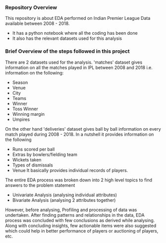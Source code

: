 
### Repository Overview

This repository is about EDA performed on Indian Premier League Data available between 2008 - 2018.
- It has a python notebook where all the coding has been done 
- It also has the relevant datasets used for this analysis

### Brief Overview of the steps followed in this project

There are 2 datasets used for the analysis. 'matches' dataset gives information on all the matches played in IPL between 2008 and 2018 i.e. information on the following:
- Season
- Venue
- City
- Teams
- Winner
- Toss Winner
- Winning margin
- Umpires

On the other hand 'deliveries' dataset gives ball by ball information on every match played during 2008 - 2018. In a nutshell it provides information on the following
- Runs scored per ball
- Extras by bowlers/fielding team
- Wickets taken
- Types of dismissals
- Venue
It basically provides individual records of players. 

The entire EDA process was broken down into 2 high level topics to find answers to the problem statement
- Univariate Analysis (analysing individual attributes)
- Bivariate Analysis (analysing 2 attributes together)

However, before analysing, Profiling and processing of data was undertaken.
After finding patterns and relationships in the data, EDA process was concluded with few conclusions as derived while analysing. Along with concluding insights, few actionable items were also suggested which could help in better performance of players or auctioning of players, etc.
